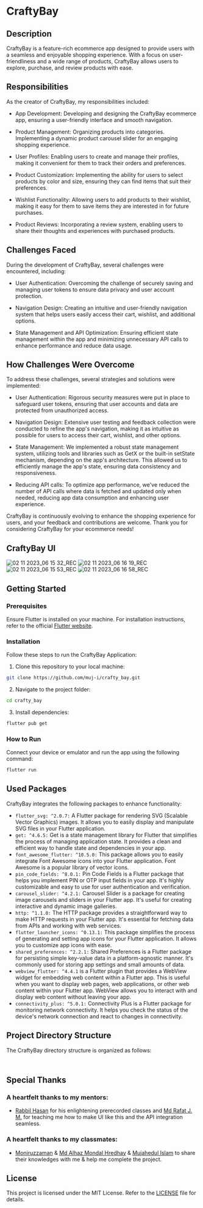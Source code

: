 # CraftyBay

## Description
CraftyBay is a feature-rich ecommerce app designed to provide users with a seamless and enjoyable shopping experience. With a focus on user-friendliness and a wide range of products, CraftyBay allows users to explore, purchase, and review products with ease.

## Responsibilities
As the creator of CraftyBay, my responsibilities included:

- App Development: Developing and designing the CraftyBay ecommerce app, ensuring a user-friendly interface and smooth navigation.

- Product Management: Organizing products into categories. Implementing a dynamic product carousel slider for an engaging shopping experience.

- User Profiles: Enabling users to create and manage their profiles, making it convenient for them to track their orders and preferences.

- Product Customization: Implementing the ability for users to select products by color and size, ensuring they can find items that suit their preferences.

- Wishlist Functionality: Allowing users to add products to their wishlist, making it easy for them to save items they are interested in for future purchases.

- Product Reviews: Incorporating a review system, enabling users to share their thoughts and experiences with purchased products.

## Challenges Faced
During the development of CraftyBay, several challenges were encountered, including:

- User Authentication: Overcoming the challenge of securely saving and managing user tokens to ensure data privacy and user account protection.

- Navigation Design: Creating an intuitive and user-friendly navigation system that helps users easily access their cart, wishlist, and additional options.

- State Management and API Optimization: Ensuring efficient state management within the app and minimizing unnecessary API calls to enhance performance and reduce data usage.

## How Challenges Were Overcome
To address these challenges, several strategies and solutions were implemented:

- User Authentication: Rigorous security measures were put in place to safeguard user tokens, ensuring that user accounts and data are protected from unauthorized access.

- Navigation Design: Extensive user testing and feedback collection were conducted to refine the app's navigation, making it as intuitive as possible for users to access their cart, wishlist, and other options.

- State Management: We implemented a robust state management system, utilizing tools and libraries such as GetX or the built-in setState mechanism, depending on the app's architecture. This allowed us to efficiently manage the app's state, ensuring data consistency and responsiveness.

- Reducing API calls: To optimize app performance, we've reduced the number of API calls where data is fetched and updated only when needed, reducing app data consumption and enhancing user experience.

CraftyBay is continuously evolving to enhance the shopping experience for users, and your feedback and contributions are welcome. Thank you for considering CraftyBay for your ecommerce needs!


## CraftyBay UI
![02 11 2023_06 15 32_REC](https://github.com/shahadat349850/CraftyBay/assets/112892447/9b5fc30b-2b73-4834-894d-3ca60752463d)
![02 11 2023_06 16 19_REC](https://github.com/shahadat349850/CraftyBay/assets/112892447/dddf60fc-88ac-4ad7-a6d3-51751f440095)
![02 11 2023_06 15 53_REC](https://github.com/shahadat349850/CraftyBay/assets/112892447/41cf48f5-ad36-486e-8683-f9082999906d)
![02 11 2023_06 16 58_REC](https://github.com/shahadat349850/CraftyBay/assets/112892447/fbf5aa7e-8918-4d86-a9c6-a677f99345b4)

## Getting Started

### Prerequisites

Ensure Flutter is installed on your machine. For installation instructions, refer to the official [Flutter website](https://flutter.dev/docs/get-started/install).

### Installation

Follow these steps to run the CraftyBay Application:

1. Clone this repository to your local machine:

```bash
git clone https://github.com/muj-i/crafty_bay.git
```

2. Navigate to the project folder:

```bash
cd crafty_bay
```

3. Install dependencies:

```bash
flutter pub get
```

### How to Run

Connect your device or emulator and run the app using the following command:

```bash
flutter run
```
## Used Packages

CraftyBay integrates the following packages to enhance functionality:
- `flutter_svg: ^2.0.7:` A Flutter package for rendering SVG (Scalable Vector Graphics) images. It allows you to easily display and manipulate SVG files in your Flutter application.
- `get: ^4.6.5:` Get is a state management library for Flutter that simplifies the process of managing application state. It provides a clean and efficient way to handle state and dependencies in your app.
- `font_awesome_flutter: ^10.5.0:` This package allows you to easily integrate Font Awesome icons into your Flutter application. Font Awesome is a popular library of vector icons.
- `pin_code_fields: ^8.0.1:` Pin Code Fields is a Flutter package that helps you implement PIN or OTP input fields in your app. It's highly customizable and easy to use for user authentication and verification.
- `carousel_slider: ^4.2.1:` Carousel Slider is a package for creating image carousels and sliders in your Flutter app. It's useful for creating interactive and dynamic image galleries.
- `http: ^1.1.0:` The HTTP package provides a straightforward way to make HTTP requests in your Flutter app. It's essential for fetching data from APIs and working with web services.
- `flutter_launcher_icons: ^0.13.1:` This package simplifies the process of generating and setting app icons for your Flutter application. It allows you to customize app icons with ease.
- `shared_preferences: ^2.2.1:` Shared Preferences is a Flutter package for persisting simple key-value data in a platform-agnostic manner. It's commonly used for storing app settings and small amounts of data.
- `webview_flutter: ^4.4.1`  is a Flutter plugin that provides a WebView widget for embedding web content within a Flutter app. This is useful when you want to display web pages, web applications, or other web content within your Flutter app. WebView allows you to interact with and display web content without leaving your app.
- `connectivity_plus: ^5.0.1:` Connectivity Plus is a Flutter package for monitoring network connectivity. It helps you check the status of the device's network connection and react to changes in connectivity.

## Project Directory Structure

The CraftyBay directory structure is organized as follows:

```
  
```



## Special Thanks

### A heartfelt thanks to my mentors:

- [Rabbil Hasan](https://github.com/rupomsoft) for his enlightening prerecorded classes and [Md Rafat J. M.](https://github.com/RafatMeraz) for teaching me how to make UI like this and the API integration seamless.

### A heartfelt thanks to my classmates:

- [Moniruzzaman](https://github.com/moniruzzaman76) & [Md Alhaz Mondal Hredhay](https://github.com/hredhayxz) & [Mujahedul Islam](https://github.com/muj-i) to share their knowledges with me & help me complete the project.

## License

This project is licensed under the MIT License. Refer to the [LICENSE](LICENSE) file for details.



